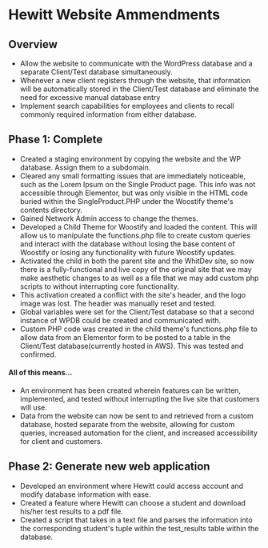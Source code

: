 Hewitt Website Ammendments
==================================

## Overview
* Allow the website to communicate with the WordPress database and a separate Client/Test database simultaneously.
* Whenever a new client registers through the website, that information will be automatically stored in the Client/Test database and eliminate the need for excessive manual database entry
* Implement search capabilities for employees and clients to recall commonly required information from either database.

## Phase 1: Complete
* Created a staging environment by copying the website and the WP database. Assign them to a subdomain.
* Cleared any small formatting issues that are immediately noticeable, such as the Lorem Ipsum on the Single Product page. This info was not accessible through Elementor, but was only visible in the HTML code buried within the SingleProduct.PHP under the Woostify theme's contents directory.
* Gained Network Admin access to change the themes.
* Developed a Child Theme for Woostify and loaded the content. This will allow us to manipulate the functions.php file to create custom queries and interact with the database without losing the base content of Woostify or losing any functionality with future Woostify updates.
* Activated the child in both the parent site and the WhitDev site, so now there is a fully-functional and live copy of the original site that we may make aesthetic changes to as well as a file that we may add custom php scripts to without interrupting core functionality.
* This activation created a conflict with the site's header, and the logo image was lost. The header was manually reset and tested.
* Global variables were set for the Client/Test database so that a second instance of WPDB could be created and communicated with.
* Custom PHP code was created in the child theme's functions.php file to allow data from an Elementor form to be posted to a table in the Client/Test database(currently hosted in AWS). This was tested and confirmed.
#### All of this means...
* An environment has been created wherein features can be written, implemented, and tested without interrupting the live site that customers will use.
* Data from the website can now be sent to and retrieved from a custom database, hosted separate from the website, allowing for custom queries, increased automation for the client, and increased accessibility for client and customers.  

## Phase 2: Generate new web application
* Developed an environment where Hewitt could access account and modify database information with ease.
* Created a feature where Hewitt can choose a student and download his/her test results to a pdf file.
* Created a script that takes in a text file and parses the information into the corresponding student's tuple within the test_results table within the database.